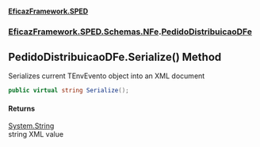 #### [EficazFramework.SPED](EficazFrameworkSPED.md 'EficazFramework SPED')
### [EficazFramework.SPED.Schemas.NFe](EficazFramework.SPED.Schemas.NFe.md 'EficazFramework.SPED.Schemas.NFe').[PedidoDistribuicaoDFe](EficazFramework.SPED.Schemas.NFe/PedidoDistribuicaoDFe.md 'EficazFramework.SPED.Schemas.NFe.PedidoDistribuicaoDFe')

## PedidoDistribuicaoDFe.Serialize() Method

Serializes current TEnvEvento object into an XML document

```csharp
public virtual string Serialize();
```

#### Returns
[System.String](https://docs.microsoft.com/en-us/dotnet/api/System.String 'System.String')  
string XML value